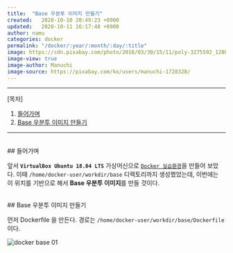 ```yaml
---
title:  "Base 우분투 이미지 만들기"
created:   2020-10-10 20:49:23 +0900
updated:   2020-10-11 16:17:48 +0900
author: namu
categories: docker
permalink: "/docker/:year/:month/:day/:title"
image: https://cdn.pixabay.com/photo/2018/03/30/15/11/poly-3275592_1280.jpg
image-view: true
image-author: Manuchi
image-source: https://pixabay.com/ko/users/manuchi-1728328/
---
```



---

[목차]

1. [들어가며](#들어가며)
2. [Base 우분투 이미지 만들기](#base-우분투-이미지-만들기)

---

<br>
## 들어가며

앞서 **```VirtualBox Ubuntu 18.04 LTS```** 가상머신으로
[```Docker 실습환경```](./2020-10-10-docker-config.markdown)을 만들어 보았다.
이때 ```/home/docker-user/workdir/base``` 디렉토리까지 생성했었는데,
이번에는 이 위치를 기반으로 해서 **Base 우분투 이미지**를 만들 것이다.

<br>
## Base 우분투 이미지 만들기

먼저 Dockerfile 을 만든다. 경로는 ```/home/docker-user/workdir/base/Dockerfile``` 이다.

![docker base 01](https://daesungra.github.io/namu/assets/post-img/docker_base01.png)
